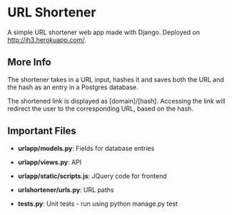 # URL Shortener

A simple URL shortener web app made with Django. Deployed on http://jh3.herokuapp.com/.

## More Info

The shortener takes in a URL input, hashes it and saves both the URL and the hash as an entry in a Postgres database. 

The shortened link is displayed as [domain]/[hash]. Accessing the link will redirect the user to the corresponding URL, based on the hash.

## Important Files
* **urlapp/models.py**: Fields for database entries

* **urlapp/views.py**: API

* **urlapp/static/scripts.js**: JQuery code for frontend

* **urlshortener/urls.py**: URL paths

* **tests.py**: Unit tests - run using python manage.py test